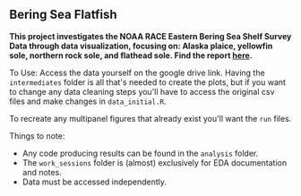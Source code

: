 ## Bering Sea Flatfish

**This project investigates the NOAA RACE Eastern Bering Sea Shelf Survey Data through data visualization, focusing on: Alaska plaice, yellowfin sole, northern rock sole, and flathead sole. Find the report [here](https://github.com/erickabsmith/flatfish_2020/blob/master/results/Summary_Report.pdf).**

To Use:
Access the data yourself on the google drive link. Having the `intermediates` folder is all that's needed to create the plots, but if you want to change any data cleaning steps you'll have to access the original csv files and make changes in `data_initial.R`.

To recreate any multipanel figures that already exist you'll want the `run` files.



Things to note:

* Any code producing results can be found in the `analysis` folder. 
* The `work_sessions` folder is (almost) exclusively for EDA documentation and notes.
* Data must be accessed independently. 
 